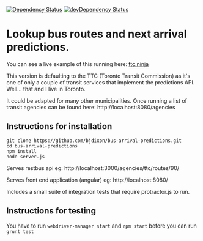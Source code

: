 [![Dependency Status](https://david-dm.org/bjdixon/bus-arrival-predictions.svg)](https://david-dm.org/bjdixon/bus-arrival-predictions)
[![devDependency Status](https://david-dm.org/bjdixon/bus-arrival-predictions/dev-status.svg)](https://david-dm.org/bjdixon/bus-arrival-predictions#info=devDependencies)

Lookup bus routes and next arrival predictions. 
===============================================

You can see a live example of this running here: [ttc.ninja](http://ttc.ninja/)

This version is defaulting to the TTC (Toronto Transit Commission) as it's one of only a couple of transit services that implement the predictions API. Well... that and I live in Toronto. 

It could be adapted for many other municipalities. Once running a list of transit agencies can be found here: http://localhost:8080/agencies

Instructions for installation
-----------------------------

```shell
git clone https://github.com/bjdixon/bus-arrival-predictions.git
cd bus-arrival-predictions
npm install
node server.js
```

Serves restbus api eg: http://localhost:3000/agencies/ttc/routes/90/

Serves front end application (angular) eg: http://localhost:8080/

Includes a small suite of integration tests that require protractor.js to run.

Instructions for testing
------------------------

You have to run ``` webdriver-manager start ```
and ``` npm start ```
before you can run ``` grunt test ```

